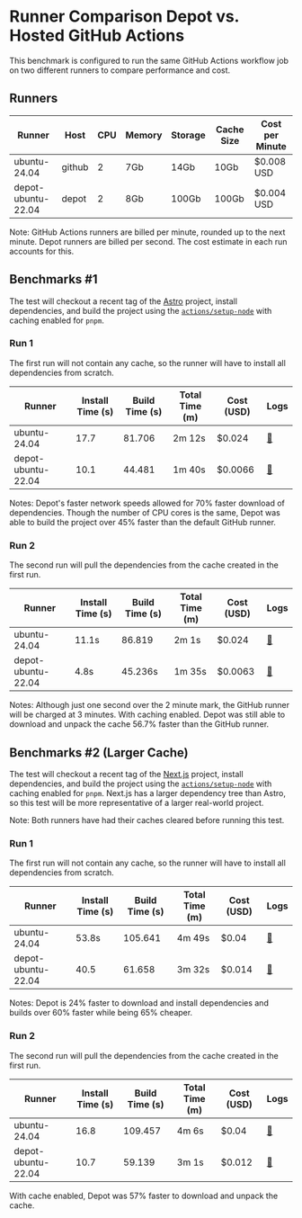# Runner Comparison Depot vs. Hosted GitHub Actions

This benchmark is configured to run the same GitHub Actions workflow job on two different runners to compare performance and cost.

## Runners
| Runner             | Host   | CPU | Memory | Storage | Cache Size | Cost per Minute |
| ------------------ | ------ | --- | ------ | ------- | ---------- | --------------- |
| ubuntu-24.04       | github | 2   | 7Gb    | 14Gb    | 10Gb       | $0.008 USD      |
| depot-ubuntu-22.04 | depot  | 2   | 8Gb    | 100Gb   | 100Gb      | $0.004 USD      |

Note: GitHub Actions runners are billed per minute, rounded up to the next minute. Depot runners are billed per second. The cost estimate in each run accounts for this.

## Benchmarks #1

The test will checkout a recent tag of the [Astro](https://github.com/withastro/astro) project, install dependencies, and build the project using the [`actions/setup-node`](https://github.com/actions/setup-node) with caching enabled for `pnpm`.


### Run 1

The first run will not contain any cache, so the runner will have to install all dependencies from scratch.

| Runner             | Install Time (s) | Build Time (s) | Total Time (m) | Cost (USD) | Logs                                                                                              |
| ------------------ | ---------------- | -------------- | -------------- | ---------- | ------------------------------------------------------------------------------------------------- |
| ubuntu-24.04       | 17.7             | 81.706         | 2m 12s         | $0.024     | [🔗](https://github.com/depot/Compare-Runners-Cache-Test/actions/runs/10910152335/job/30279957077) |
| depot-ubuntu-22.04 | 10.1             | 44.481         | 1m 40s         | $0.0066    | [🔗](https://github.com/depot/Compare-Runners-Cache-Test/actions/runs/10910152335/job/30279957438) |


Notes: Depot's faster network speeds allowed for 70% faster download of dependencies. Though the number of CPU cores is the same, Depot was able to build the project over 45% faster than the default GitHub runner.

### Run 2

The second run will pull the dependencies from the cache created in the first run.

| Runner             | Install Time (s) | Build Time (s) | Total Time (m) | Cost (USD) | Logs                                                                                              |
| ------------------ | ---------------- | -------------- | -------------- | ---------- | ------------------------------------------------------------------------------------------------- |
| ubuntu-24.04       | 11.1s            | 86.819         | 2m 1s          | $0.024     | [🔗](https://github.com/depot/Compare-Runners-Cache-Test/actions/runs/10910569666/job/30281295191) |
| depot-ubuntu-22.04 | 4.8s             | 45.236s        | 1m 35s         | $0.0063    | [🔗](https://github.com/depot/Compare-Runners-Cache-Test/actions/runs/10910569666/job/30281295485) |

Notes: Although just one second over the 2 minute mark, the GitHub runner will be charged at 3 minutes. With caching enabled. Depot was still able to download and unpack the cache 56.7% faster than the GitHub runner.

## Benchmarks #2 (Larger Cache)


The test will checkout a recent tag of the [Next.js](https://github.com/vercel/next.js/tags) project, install dependencies, and build the project using the [`actions/setup-node`](https://github.com/actions/setup-node) with caching enabled for `pnpm`. Next.js has a larger dependency tree than Astro, so this test will be more representative of a larger real-world project.

Note: Both runners have had their caches cleared before running this test.

### Run 1

The first run will not contain any cache, so the runner will have to install all dependencies from scratch.

| Runner             | Install Time (s) | Build Time (s) | Total Time (m) | Cost (USD) | Logs                                                                                              |
| ------------------ | ---------------- | -------------- | -------------- | ---------- | ------------------------------------------------------------------------------------------------- |
| ubuntu-24.04       | 53.8s            | 105.641        | 4m 49s         | $0.04      | [🔗](https://github.com/depot/Compare-Runners-Cache-Test/actions/runs/10911079312/job/30282961574) |
| depot-ubuntu-22.04 | 40.5             | 61.658         | 3m 32s         | $0.014     | [🔗](https://github.com/depot/Compare-Runners-Cache-Test/actions/runs/10911079312/job/30282961917) |

Notes: Depot is 24% faster to download and install dependencies and builds over 60% faster while being 65% cheaper.

### Run 2

The second run will pull the dependencies from the cache created in the first run.

| Runner             | Install Time (s) | Build Time (s) | Total Time (m) | Cost (USD) | Logs                                                                                              |
| ------------------ | ---------------- | -------------- | -------------- | ---------- | ------------------------------------------------------------------------------------------------- |
| ubuntu-24.04       | 16.8             | 109.457        | 4m 6s          | $0.04      | [🔗](https://github.com/depot/Compare-Runners-Cache-Test/actions/runs/10911289557/job/30283616457) |
| depot-ubuntu-22.04 | 10.7             | 59.139         | 3m 1s          | $0.012     | [🔗](https://github.com/depot/Compare-Runners-Cache-Test/actions/runs/10911289557/job/30283616770) |

With cache enabled, Depot was 57% faster to download and unpack the cache.